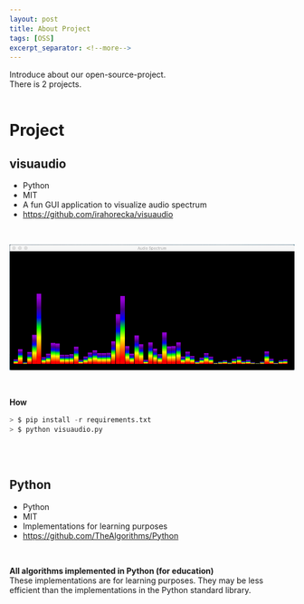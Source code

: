 ```yaml
---
layout: post
title: About Project
tags: [OSS]
excerpt_separator: <!--more-->
---
```

Introduce about our open-source-project.<br>
There is 2 projects.
<br>
<br>
# Project
## visuaudio
- Python
- MIT
- A fun GUI application to visualize audio spectrum
- https://github.com/irahorecka/visuaudio
<br>
<p align="center">
<img src="/assets/img/visuaudio.png">
</p>
<br>

**How**

```python
> $ pip install -r requirements.txt
> $ python visuaudio.py
```
<br>
<br>

## Python
- Python
- MIT
- Implementations for learning purposes
- https://github.com/TheAlgorithms/Python
<br>

**All algorithms implemented in Python (for education)**
<br>
These implementations are for learning purposes. They may be less efficient than the implementations in the Python standard library.
<br>





